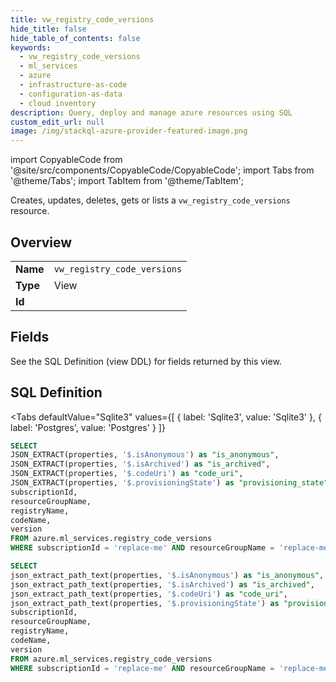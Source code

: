 ```yaml
--- 
title: vw_registry_code_versions
hide_title: false
hide_table_of_contents: false
keywords:
  - vw_registry_code_versions
  - ml_services
  - azure
  - infrastructure-as-code
  - configuration-as-data
  - cloud inventory
description: Query, deploy and manage azure resources using SQL
custom_edit_url: null
image: /img/stackql-azure-provider-featured-image.png
---
```


import CopyableCode from '@site/src/components/CopyableCode/CopyableCode';
import Tabs from '@theme/Tabs';
import TabItem from '@theme/TabItem';

Creates, updates, deletes, gets or lists a <code>vw_registry_code_versions</code> resource.

## Overview
<table><tbody>
<tr><td><b>Name</b></td><td><code>vw_registry_code_versions</code></td></tr>
<tr><td><b>Type</b></td><td>View</td></tr>
<tr><td><b>Id</b></td><td><CopyableCode code="azure.ml_services.vw_registry_code_versions" /></td></tr>
</tbody></table>

## Fields

See the SQL Definition (view DDL) for fields returned by this view.

## SQL Definition

<Tabs
defaultValue="Sqlite3"
values={[
{ label: 'Sqlite3', value: 'Sqlite3' },
{ label: 'Postgres', value: 'Postgres' }
]}
>
<TabItem value="Sqlite3">

```sql
SELECT
JSON_EXTRACT(properties, '$.isAnonymous') as "is_anonymous",
JSON_EXTRACT(properties, '$.isArchived') as "is_archived",
JSON_EXTRACT(properties, '$.codeUri') as "code_uri",
JSON_EXTRACT(properties, '$.provisioningState') as "provisioning_state",
subscriptionId,
resourceGroupName,
registryName,
codeName,
version
FROM azure.ml_services.registry_code_versions
WHERE subscriptionId = 'replace-me' AND resourceGroupName = 'replace-me' AND registryName = 'replace-me' AND codeName = 'replace-me';
```

</TabItem>
<TabItem value="Postgres">

```sql
SELECT
json_extract_path_text(properties, '$.isAnonymous') as "is_anonymous",
json_extract_path_text(properties, '$.isArchived') as "is_archived",
json_extract_path_text(properties, '$.codeUri') as "code_uri",
json_extract_path_text(properties, '$.provisioningState') as "provisioning_state",
subscriptionId,
resourceGroupName,
registryName,
codeName,
version
FROM azure.ml_services.registry_code_versions
WHERE subscriptionId = 'replace-me' AND resourceGroupName = 'replace-me' AND registryName = 'replace-me' AND codeName = 'replace-me';
```

</TabItem>
</Tabs>
